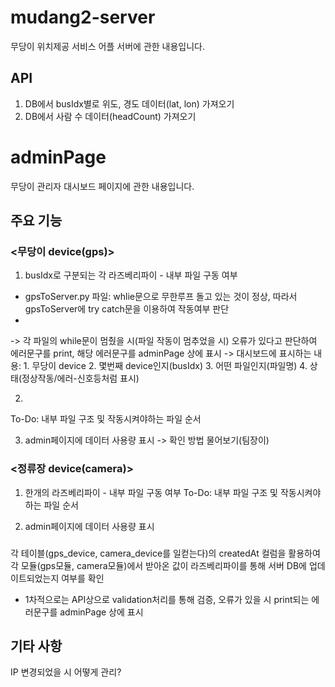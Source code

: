 # mudang2-server
무당이 위치제공 서비스 어플 서버에 관한 내용입니다.

## API
1. DB에서 busIdx별로 위도, 경도 데이터(lat, lon) 가져오기
2. DB에서 사람 수 데이터(headCount) 가져오기

# adminPage
무당이 관리자 대시보드 페이지에 관한 내용입니다.

## 주요 기능
### <무당이 device(gps)>
1. busIdx로 구분되는 각 라즈베리파이 - 내부 파일 구동 여부
- gpsToServer.py 파일: whlie문으로 무한루프 돌고 있는 것이 정상, 따라서 gpsToServer에 try catch문을 이용하여 작동여부 판단
-
-> 각 파일의 while문이 멈췄을 시(파일 작동이 멈추었을 시) 오류가 있다고 판단하여 에러문구를 print, 해당 에러문구를 adminPage 상에 표시
-> 대시보드에 표시하는 내용: 1. 무당이 device 2. 몇번째 device인지(busIdx) 3. 어떤 파일인지(파일명) 4. 상태(정상작동/에러-신호등처럼 표시)

2.
To-Do: 내부 파일 구조 및 작동시켜야하는 파일 순서

3. admin페이지에 데이터 사용량 표시 -> 확인 방법 물어보기(팀장이)

### <정류장 device(camera)>
1. 한개의 라즈베리파이 - 내부 파일 구동 여부
To-Do: 내부 파일 구조 및 작동시켜야하는 파일 순서

2. admin페이지에 데이터 사용량 표시

### <DB>
각 테이블(gps_device, camera_device를 일컫는다)의 createdAt 컬럼을 활용하여 각 모듈(gps모듈, camera모듈)에서 받아온 값이 라즈베리파이를 통해 서버 DB에 업데이트되었는지 여부를 확인
- 1차적으로는 API상으로 validation처리를 통해 검증, 오류가 있을 시 print되는 에러문구를 adminPage 상에 표시

## 기타 사항
IP 변경되었을 시 어떻게 관리?
